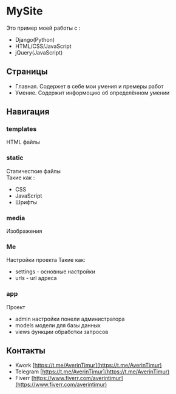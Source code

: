 # MySite
Это пример моей работы с :
+ Django(Python)
+ HTML/CSS/JavaScript
+ jQuery(JavaScript)

## Страницы
+ Главная. Содержет в себе мои умения и премеры работ
+ Умение. Содержит информоцию об определённом умении

## Навигация
### templates
HTML файлы

### static
Статичесткие файлы    
Такие как :    
+ CSS
+ JavaScript
+ Шрифты

### media
Изображения

### Me
Настройки проекта
Такие как:
+ settings - основные настройки
+ urls - url адреса

### app 
Проект
+ admin настройки понели администратора
+ models модели для базы данных
+ views функции обработки запросов

## Контакты
+ Kwork [https://t.me/AverinTimur](https://t.me/AverinTimur)
+ Telegram [https://t.me/AverinTimur](https://t.me/AverinTimur)
+ Fiverr [https://www.fiverr.com/averintimur](https://www.fiverr.com/averintimur)
